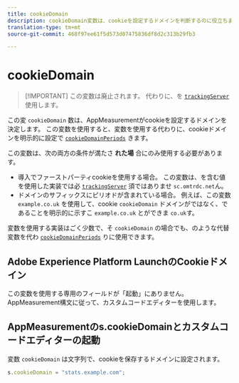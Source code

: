 ```yaml
---
title: cookieDomain
description: cookieDomain変数は、cookieを設定するドメインを判断するのに役立ちます。
translation-type: tm+mt
source-git-commit: 468f97ee61f5d573d07475836df8d2c313b29fb3

---
```



# cookieDomain

> [!IMPORTANT] この変数は廃止されます。 代わりに、を [`trackingServer`](trackingserver.md) 使用します。

この変 `cookieDomain` 数は、AppMeasurementがcookieを設定するドメインを決定します。 この変数を使用すると、変数を使用する代わりに、cookieドメインを明示的に設定で [`cookieDomainPeriods`](cookiedomainperiods.md) きます。

この変数は、次の両方の条件が満たさ **れた場** 合にのみ使用する必要があります。

* 導入でファーストパーティcookieを使用する場合。 この変数は、を含む値を使用した実装では必 [`trackingServer`](trackingserver.md) 須ではありませ `sc.omtrdc.net`ん。
* ドメインのサフィックスにピリオドが含まれている場合。 例えば、この変数 `example.co.uk` を使用して、cookie `cookieDomain` ドメインがではなく、であることを明示的に示すこ `example.co.uk` とができま `co.uk`す。

変数を使用する実装はごく少数で、そ `cookieDomain` の場合でも、のような代替変数を代わ [`cookieDomainPeriods`](cookiedomainperiods.md) りに使用できます。

## Adobe Experience Platform LaunchのCookieドメイン

この変数を使用する専用のフィールドが「起動」にありません。 AppMeasurement構文に従って、カスタムコードエディターを使用します。

## AppMeasurementのs.cookieDomainとカスタムコードエディターの起動

変数 `cookieDomain` は文字列で、cookieを保存するドメインに設定されます。

```js
s.cookieDomain = "stats.example.com";
```
